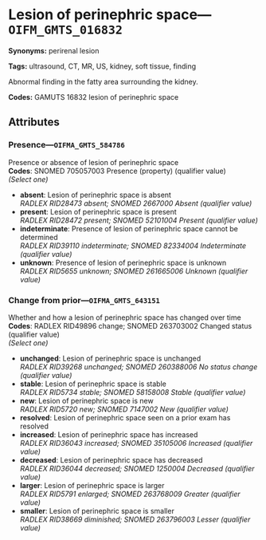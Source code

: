 # Lesion of perinephric space—`OIFM_GMTS_016832`

**Synonyms:** perirenal lesion

**Tags:** ultrasound, CT, MR, US, kidney, soft tissue, finding

Abnormal finding in the fatty area surrounding the kidney.

**Codes:** GAMUTS 16832 lesion of perinephric space

## Attributes

### Presence—`OIFMA_GMTS_584786`

Presence or absence of lesion of perinephric space  
**Codes**: SNOMED 705057003 Presence (property) (qualifier value)  
*(Select one)*

- **absent**: Lesion of perinephric space is absent  
_RADLEX RID28473 absent; SNOMED 2667000 Absent (qualifier value)_
- **present**: Lesion of perinephric space is present  
_RADLEX RID28472 present; SNOMED 52101004 Present (qualifier value)_
- **indeterminate**: Presence of lesion of perinephric space cannot be determined  
_RADLEX RID39110 indeterminate; SNOMED 82334004 Indeterminate (qualifier value)_
- **unknown**: Presence of lesion of perinephric space is unknown  
_RADLEX RID5655 unknown; SNOMED 261665006 Unknown (qualifier value)_

### Change from prior—`OIFMA_GMTS_643151`

Whether and how a lesion of perinephric space has changed over time  
**Codes**: RADLEX RID49896 change; SNOMED 263703002 Changed status (qualifier value)  
*(Select one)*

- **unchanged**: Lesion of perinephric space is unchanged  
_RADLEX RID39268 unchanged; SNOMED 260388006 No status change (qualifier value)_
- **stable**: Lesion of perinephric space is stable  
_RADLEX RID5734 stable; SNOMED 58158008 Stable (qualifier value)_
- **new**: Lesion of perinephric space is new  
_RADLEX RID5720 new; SNOMED 7147002 New (qualifier value)_
- **resolved**: Lesion of perinephric space seen on a prior exam has resolved  
- **increased**: Lesion of perinephric space has increased  
_RADLEX RID36043 increased; SNOMED 35105006 Increased (qualifier value)_
- **decreased**: Lesion of perinephric space has decreased  
_RADLEX RID36044 decreased; SNOMED 1250004 Decreased (qualifier value)_
- **larger**: Lesion of perinephric space is larger  
_RADLEX RID5791 enlarged; SNOMED 263768009 Greater (qualifier value)_
- **smaller**: Lesion of perinephric space is smaller  
_RADLEX RID38669 diminished; SNOMED 263796003 Lesser (qualifier value)_